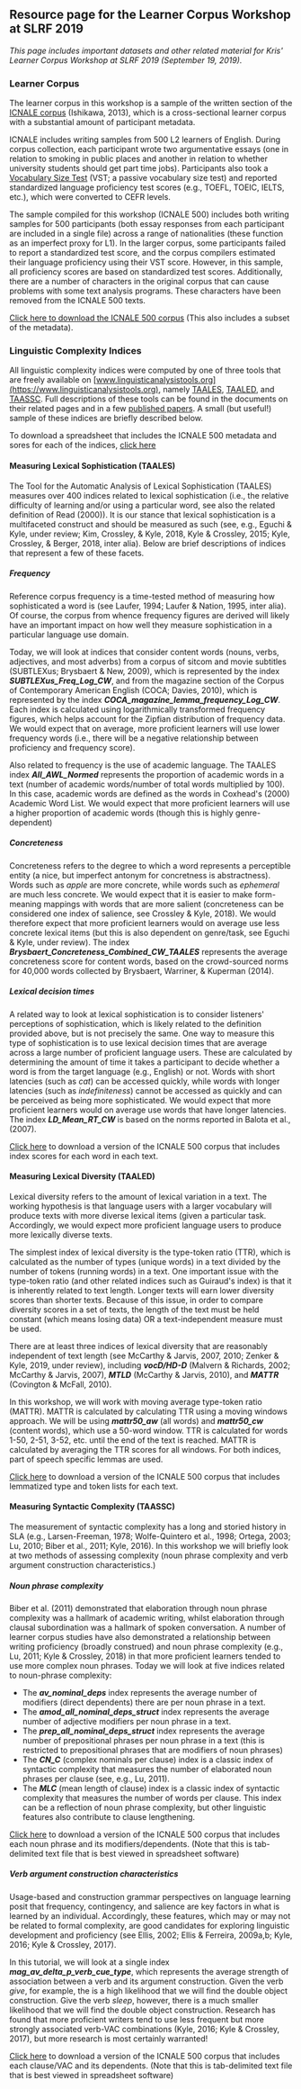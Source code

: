 ## Resource page for the Learner Corpus Workshop at SLRF 2019

_This page includes important datasets and other related material for Kris' Learner Corpus Workshop at SLRF 2019 (September 19, 2019)._

### Learner Corpus
The learner corpus in this workshop is a sample of the written section of the <a href="http://language.sakura.ne.jp/icnale/" target="_blank">ICNALE corpus</a> (Ishikawa, 2013), which is a cross-sectional learner corpus with a substantial amount of participant metadata.

ICNALE includes writing samples from 500 L2 learners of English. During corpus collection, each participant wrote two argumentative essays (one in relation to smoking in public places and another in relation to whether university students should get part time jobs). Participants also took a [Vocabulary Size Test](https://www.lextutor.ca/tests/vst/index.php?mode=test) (VST; a passive vocabulary size test) and reported standardized language proficiency test scores (e.g., TOEFL, TOEIC, IELTS, etc.), which were converted to CEFR levels.

The sample compiled for this workshop (ICNALE 500) includes both writing samples for 500 participants (both essay responses from each participant are included in a single file) across a range of nationalities (these function as an imperfect proxy for L1). In the larger corpus, some participants failed to report a standardized test score, and the corpus compilers estimated their language proficiency using their VST score. However, in this sample, all proficiency scores are based on standardized test scores. Additionally, there are a number of characters in the original corpus that can cause problems with some text analysis programs. These characters have been removed from the ICNALE 500 texts.

[Click here to download the ICNALE 500 corpus](https://kristopherkyle.github.io/LCR_SLRF_2019/data/ICNALE_500_merged_clean.zip) (This also includes a subset of the metadata).

### Linguistic Complexity Indices

All linguistic complexity indices were computed by one of three tools that are freely available on [www.linguisticanalysistools.org](https://www.linguisticanalysistools.org), namely [TAALES](https://www.linguisticanalysistools.org/taales.html), [TAALED](https://www.linguisticanalysistools.org/taaled.html), and [TAASSC](https://www.linguisticanalysistools.org/taassc.html). Full descriptions of these tools can be found in the documents on their related pages and in a few [published papers](http://www.kristopherkyle.com/publicationsgrants.html). A small (but useful!) sample of these indices are briefly described below.

To download a spreadsheet that includes the ICNALE 500 metadata and sores for each of the indices, [click here](https://kristopherkyle.github.io/LCR_SLRF_2019/data/ICNALE_500_Analyzed.csv.zip)

#### Measuring Lexical Sophistication (TAALES)
The Tool for the Automatic Analysis of Lexical Sophistication (TAALES) measures over 400 indices related to lexical sophistication (i.e., the relative difficulty of learning and/or using a particular word, see also the related definition of Read (2000)). It is our stance that lexical sophistication is a multifaceted construct and should be measured as such (see, e.g., Eguchi & Kyle, under review; Kim, Crossley, & Kyle, 2018, Kyle & Crossley, 2015; Kyle, Crossley, & Berger, 2018, inter alia). Below are brief descriptions of indices that represent a few of these facets.

##### Frequency
Reference corpus frequency is a time-tested method of measuring how sophisticated a word is (see Laufer, 1994; Laufer & Nation, 1995, inter alia). Of course, the corpus from whence frequency figures are derived will likely have an important impact on how well they measure sophistication in a particular language use domain.

Today, we will look at indices that consider content words (nouns, verbs, adjectives, and most adverbs) from a corpus of sitcom and movie subtitles (SUBTLEXus; Brysbaert & New, 2009), which is represented by the index **_SUBTLEXus_Freq_Log_CW_**, and from the magazine section of the Corpus of Contemporary American English (COCA; Davies, 2010), which is represented by the index **_COCA_magazine_lemma_frequency_Log_CW_**. Each index is calculated using logarithmically transformed frequency figures, which helps account for the Zipfian distribution of frequency data. We would expect that on average, more proficient learners will use lower frequency words (i.e., there will be a negative relationship between proficiency and frequency score).

Also related to frequency is the use of academic language. The TAALES index **_All_AWL_Normed_** represents the proportion of academic words in a text (number of academic words/number of total words multiplied by 100). In this case, academic words are defined as the words in Coxhead's (2000) Academic Word List. We would expect that more proficient learners will use a higher proportion of academic words (though this is highly genre-dependent)

##### Concreteness
Concreteness refers to the degree to which a word represents a perceptible entity (a nice, but imperfect antonym for concretness is abstractness). Words such as _apple_ are more concrete, while words such as _ephemeral_ are much less concrete. We would expect that it is easier to make form-meaning mappings with words that are more salient (concreteness can be considered one index of salience, see Crossley & Kyle, 2018). We would therefore expect that more proficient learners would on average use less concrete lexical items (but this is also dependent on genre/task, see Eguchi & Kyle, under review). The index **_Brysbaert_Concreteness_Combined_CW_TAALES_** represents the average concreteness score for content words, based on the crowd-sourced norms for 40,000 words collected by Brysbaert, Warriner, & Kuperman (2014).

##### Lexical decision times
A related way to look at lexical sophistication is to consider listeners' perceptions of sophistication, which is likely related to the definition provided above, but is not precisely the same. One way to measure this type of sophistication is to use lexical decision times that are average across a large number of proficient language users. These are calculated by determining the amount of time it takes a participant to decide whether a word is from the target language (e.g., English) or not. Words with short latencies (such as _cat_) can be accessed quickly, while words with longer latencies (such as _indefiniteness_) cannot be accessed as quickly and can be perceived as being more sophisticated. We would expect that more proficient learners would on average use words that have longer latencies. The index **_LD_Mean_RT_CW_** is based on the norms reported in Balota et al., (2007).

[Click here](https://kristopherkyle.github.io/LCR_SLRF_2019/data/TAALES_Diagnostic.zip) to download a version of the ICNALE 500 corpus that includes index scores for each word in each text.

#### Measuring Lexical Diversity (TAALED)
Lexical diversity refers to the amount of lexical variation in a text. The working hypothesis is that language users with a larger vocabulary will produce texts with more diverse lexical items (given a particular task.  Accordingly, we would expect more proficient language users to produce more lexically diverse texts.

The simplest index of lexical diversity is the type-token ratio (TTR), which is calculated as the number of types (unique words) in a text divided by the number of tokens (running words) in a text. One important issue with the type-token ratio (and other related indices such as Guiraud's index) is that it is inherently related to text length. Longer texts will earn lower diversity scores than shorter texts. Because of this issue, in order to compare diversity scores in a set of texts, the length of the text must be held constant (which means losing data) OR a text-independent measure must be used.

There are at least three indices of lexical diversity that are reasonably independent of text length (see McCarthy & Jarvis, 2007, 2010; Zenker & Kyle, 2019, under review), including **_vocD/HD-D_** (Malvern & Richards, 2002; McCarthy & Jarvis, 2007), **_MTLD_** (McCarthy & Jarvis, 2010), and **_MATTR_** (Covington & McFall, 2010).

In this workshop, we will work with moving average type-token ratio (MATTR). MATTR is calculated by calculating TTR using a moving windows approach. We will be using **_mattr50_aw_** (all words) and **_mattr50_cw_** (content words), which use a 50-word window. TTR is calculated for words 1-50, 2-51, 3-52, etc. until the end of the text is reached. MATTR is calculated by averaging the TTR scores for all windows. For both indices, part of speech specific lemmas are used.

[Click here](https://kristopherkyle.github.io/LCR_SLRF_2019/data/TAALED_results_diagnostic.zip) to download a version of the ICNALE 500 corpus that includes lemmatized type and token lists for each text.

#### Measuring Syntactic Complexity (TAASSC)
The measurement of syntactic complexity has a long and storied history in SLA (e.g., Larsen-Freeman, 1978; Wolfe-Quintero et al., 1998; Ortega, 2003; Lu, 2010; Biber et al., 2011; Kyle, 2016). In this workshop we will briefly look at two methods of assessing complexity (noun phrase complexity and verb argument construction characteristics.)

##### Noun phrase complexity
Biber et al. (2011) demonstrated that elaboration through noun phrase complexity was a hallmark of academic writing, whilst elaboration through clausal subordination was a hallmark of spoken conversation. A number of learner corpus studies have also demonstrated a relationship between writing proficiency (broadly construed) and noun phrase complexity (e.g., Lu, 2011; Kyle & Crossley, 2018) in that more proficient learners tended to use more complex noun phrases. Today we will look at five indices related to noun-phrase complexity:
- The **_av_nominal_deps_** index represents the average number of modifiers (direct dependents) there are per noun phrase in a text.
- The **_amod_all_nominal_deps_struct_** index represents the average number of adjective modifiers per noun phrase in a text.
- The **_prep_all_nominal_deps_struct_** index represents the average number of prepositional phrases per noun phrase in a text (this is restricted to prepositional phrases that are modifiers of noun phrases)
- The **_CN_C_** (complex nominals per clause) index is a classic index of syntactic complexity that measures the number of elaborated noun phrases per clause (see, e.g., Lu, 2011).
- The **_MLC_** (mean length of clause) index is a classic index of syntactic complexity that measures the number of words per clause. This index can be a reflection of noun phrase complexity, but other linguistic features also contribute to clause lengthening.

[Click here](https://kristopherkyle.github.io/LCR_SLRF_2019/data/TAASSC_Results_phrase_database.txt.zip) to download a version of the ICNALE 500 corpus that includes each noun phrase and its modifiers/dependents. (Note that this is tab-delimited text file that is best viewed in spreadsheet software)

##### Verb argument construction characteristics
Usage-based and construction grammar perspectives on language learning posit that frequency, contingency, and salience are key factors in what is learned by an individual. Accordingly, these features, which may or may not be related to formal complexity, are good candidates for exploring linguistic development and proficiency (see Ellis, 2002; Ellis & Ferreira, 2009a,b; Kyle, 2016; Kyle & Crossley, 2017).

In this tutorial, we will look at a single index **_mag_av_delta_p_verb_cue_type_**, which represents the average strength of association between a verb and its argument construction. Given the verb _give_, for example, the is a high likelihood that we will find the double object construction. Give the verb _sleep_, however, there is a much smaller likelihood that we will find the double object construction. Research has found that more proficient writers tend to use less frequent but more strongly associated verb-VAC combinations (Kyle, 2016; Kyle & Crossley, 2017), but more research is most certainly warranted!

[Click here](https://kristopherkyle.github.io/LCR_SLRF_2019/data/TAASSC_Results_clause_database.txt.zip) to download a version of the ICNALE 500 corpus that includes each clause/VAC and its dependents. (Note that this is tab-delimited text file that is best viewed in spreadsheet software)
